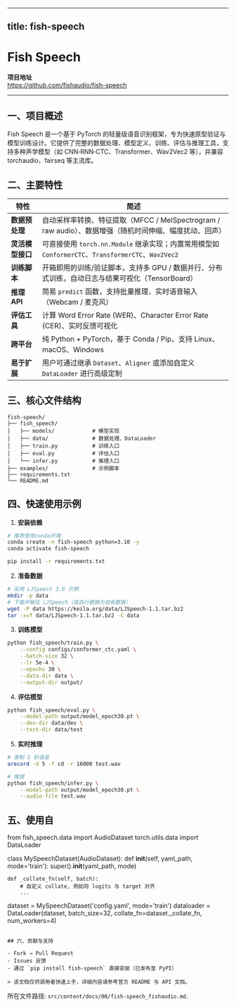 
---
title: fish-speech
---


# Fish Speech

**项目地址**  
<https://github.com/fishaudio/fish-speech>

---

## 一、项目概述  
Fish Speech 是一个基于 PyTorch 的轻量级语音识别框架，专为快速原型验证与模型训练设计。它提供了完整的数据处理、模型定义、训练、评估与推理工具，支持多种声学模型（如 CNN‑RNN‑CTC、Transformer、Wav2Vec2 等），并兼容 torchaudio、fairseq 等主流库。

## 二、主要特性

| 特性 | 简述 |
|------|------|
| **数据预处理** | 自动采样率转换、特征提取（MFCC / MelSpectrogram / raw audio）、数据增强（随机时间伸缩、幅度扰动、回声） |
| **灵活模型接口** | 可直接使用 `torch.nn.Module` 继承实现；内置常用模型如 `ConformerCTC`、`TransformerCTC`、`Wav2Vec2` |
| **训练脚本** | 开箱即用的训练/验证脚本，支持多 GPU / 数据并行、分布式训练，自动日志与结果可视化（TensorBoard） |
| **推理 API** | 简易 `predict` 函数，支持批量推理、实时语音输入（Webcam / 麦克风） |
| **评估工具** | 计算 Word Error Rate (WER)、Character Error Rate (CER)、实时反馈可视化 |
| **跨平台** | 纯 Python + PyTorch，基于 Conda / Pip，支持 Linux、macOS、Windows |
| **易于扩展** | 用户可通过继承 `Dataset`、`Aligner` 或添加自定义 `DataLoader` 进行高级定制 |

## 三、核心文件结构

```
fish-speech/
├── fish_speech/
│   ├── models/            # 模型实现
│   ├── data/              # 数据处理、DataLoader
│   ├── train.py           # 训练入口
│   ├── eval.py            # 评估入口
│   └── infer.py           # 推理入口
├── examples/              # 示例脚本
├── requirements.txt
└── README.md
```

## 四、快速使用示例

1. **安装依赖**

```bash
# 推荐使用conda环境
conda create -n fish-speech python=3.10 -y
conda activate fish-speech

pip install -r requirements.txt
```

2. **准备数据**

```bash
# 采用 LJSpeech 3.0 示例
mkdir -p data
# 下载并解压 LJSpeech（或自行替换为自有数据）
wget -P data https://keila.org/data/LJSpeech-1.1.tar.bz2
tar -xvf data/LJSpeech-1.1.tar.bz2 -C data
```

3. **训练模型**

```bash
python fish_speech/train.py \
    --config configs/conformer_ctc.yaml \
    --batch-size 32 \
    --lr 5e-4 \
    --epochs 30 \
    --data-dir data \
    --output-dir output/
```

4. **评估模型**

```bash
python fish_speech/eval.py \
    --model-path output/model_epoch30.pt \
    --dev-dir data/dev \
    --test-dir data/test
```

5. **实时推理**

```bash
# 录制 5 秒语音
arecord -d 5 -f cd -r 16000 test.wav

# 推理
python fish_speech/infer.py \
    --model-path output/model_epoch30.pt \
    --audio-file test.wav
```

## 五、使用自
from fish_speech.data import AudioDataset torch.utils.data import DataLoader

class MySpeechDataset(AudioDataset):
    def __init__(self, yaml_path, mode='train'):
        super().__init__(yaml_path, mode)

    def _collate_fn(self, batch):
        # 自定义 collate, 例如将 logits 与 target 对齐
        ...

dataset = MySpeechDataset('config.yaml', mode='train')
dataloader = DataLoader(dataset, batch_size=32, collate_fn=dataset._collate_fn, num_workers=4)
```

## 六、贡献与支持

- Fork → Pull Request  
- Issues 反馈  
- 通过 `pip install fish-speech` 直接安装（已发布至 PyPI）

> 该文档仅供调用者快速上手，详细内容请参考官方 README 与 API 文档。

``` 

所在文件路径: `src/content/docs/00/fish-speech_fishaudio.md`.